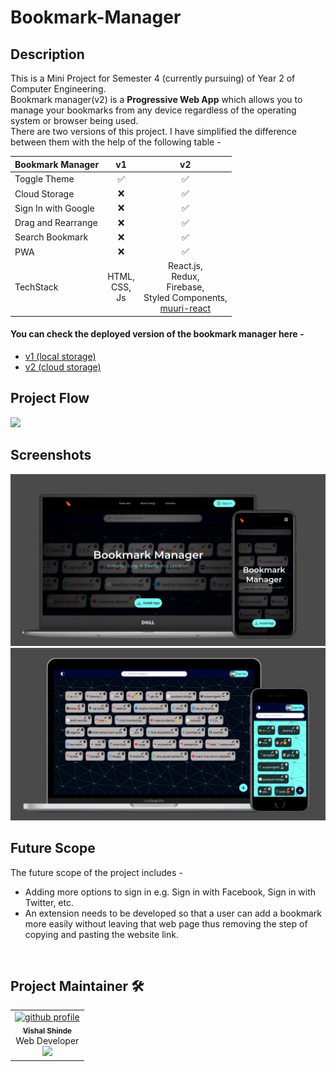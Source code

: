 # Bookmark-Manager

## Description

This is a Mini Project for Semester 4 (currently pursuing) of Year 2 of Computer Engineering. <br>
Bookmark manager(v2) is a **Progressive Web App** which allows you to manage your bookmarks from any device regardless of the operating system or browser being used.  
There are two versions of this project. I have simplified the difference between them with the help of the following table -

| Bookmark Manager    |         v1          |                                                         v2                                                         |
| ------------------- | :-----------------: | :----------------------------------------------------------------------------------------------------------------: |
| Toggle Theme        |         ✅          |                                                         ✅                                                         |
| Cloud Storage       |         ❌          |                                                         ✅                                                         |
| Sign In with Google |         ❌          |                                                         ✅                                                         |
| Drag and Rearrange  |         ❌          |                                                         ✅                                                         |
| Search Bookmark     |         ❌          |                                                         ✅                                                         |
| PWA                 |         ❌          |                                                         ✅                                                         |
| TechStack           | HTML,<br>CSS,<br>Js | React.js,<br>Redux, <br>Firebase,<br>Styled Components, <br>[muuri-react](https://paol-imi.github.io/muuri-react/) |

#### You can check the deployed version of the bookmark manager here -

-   [v1 (local storage)](https://evozone.github.io/Bookmark-Manager/)
-   [v2 (cloud storage)](https://bookmark-manager-2617.web.app/)
    <!-- If you want to contribute to the project then checkout [CONTRIBUTING.md](https://github.com/vishal-codes/react-widgets/blob/main/CONTRIBUTING.md) . -->
    <br>

## Project Flow

<img src="RepoImages/project-flow.png">

<br>

## Screenshots

<img src="RepoImages/lp.png">
<img src="RepoImages/app.png">

<br>

## Future Scope

The future scope of the project includes -

-   Adding more options to sign in e.g. Sign in with Facebook, Sign in with Twitter, etc.
-   An extension needs to be developed so that a user can add a bookmark more easily without leaving that web page thus removing the step of copying and pasting the website link.

<br>

## Project Maintainer 🛠

<div align="center">
<table>
    <tbody>
        <td align="center"><a href="https://github.com/vishal-codes"><img alt="github profile" src="https://avatars.githubusercontent.com/u/79784161" width="130px;"><br><sub><b> Vishal Shinde </b></sub></a><br><a title="Code"> Web Developer</a><br><a href="https://twitter.com/vishaltwts" target="_blank"><img src="https://img.shields.io/badge/twitter-%2300acee.svg?&style=for-the-badge&logo=twitter&logoColor=white&alt=twitter" /></a></td>  
    </tbody>
</table>
</div>

<br>
